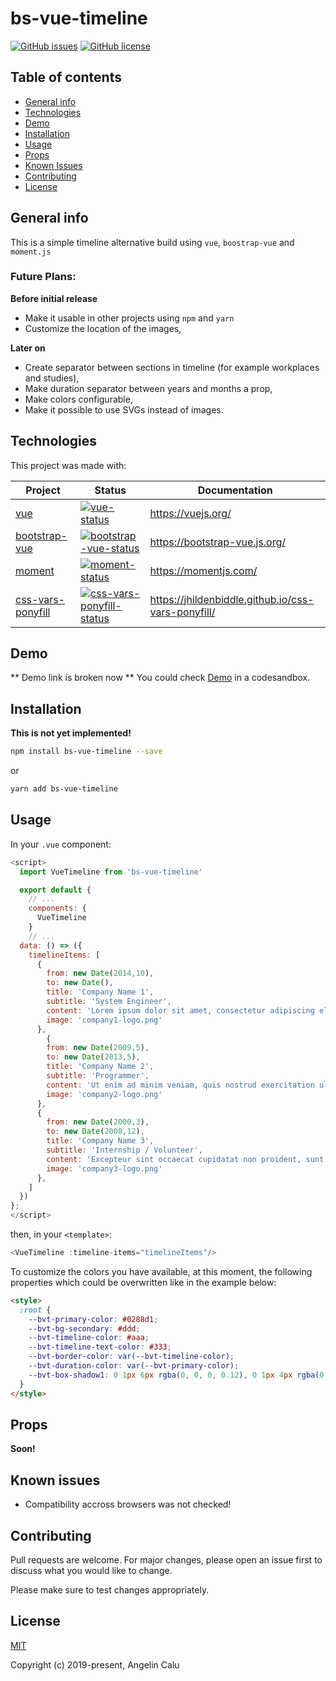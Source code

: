 # bs-vue-timeline

[![GitHub issues](https://img.shields.io/github/issues/AngelinCalu/bs-vue-timeline.svg?style=flat-square)](https://github.com/AngelinCalu/bs-vue-timeline/issues) [![GitHub license](https://img.shields.io/github/license/AngelinCalu/bs-vue-timeline.svg?style=flat-square)](https://github.com/AngelinCalu/bs-vue-timeline/blob/master/LICENSE)

## Table of contents

- [General info](#general-info)
- [Technologies](#technologies)
- [Demo](#demo)
- [Installation](#installation)
- [Usage](#usage)
- [Props](#props)
- [Known Issues](#known-issues)
- [Contributing](#contributing)
- [License](#license)

## General info

This is a simple timeline alternative build using `vue`, `boostrap-vue` and `moment.js`

### Future Plans:

**Before initial release**

- Make it usable in other projects using `npm` and `yarn`
- Customize the location of the images,

**Later on**

- Create separator between sections in timeline (for example workplaces and studies),
- Make duration separator between years and months a prop,
- Make colors configurable,
- Make it possible to use SVGs instead of images.

## Technologies

This project was made with:

| Project             | Status                                                   | Documentation                                      |
| ------------------- | -------------------------------------------------------- | -------------------------------------------------- |
| [vue]               | [![vue-status]][vue-package]                             | https://vuejs.org/                                 |
| [bootstrap-vue]     | [![bootstrap-vue-status]][bootstrap-vue-package]         | https://bootstrap-vue.js.org/                      |
| [moment]            | [![moment-status]][moment-package]                       | https://momentjs.com/                              |
| [css-vars-ponyfill] | [![css-vars-ponyfill-status]][css-vars-ponyfill-package] | https://jhildenbiddle.github.io/css-vars-ponyfill/ |

[vue]: https://github.com/vuejs/vue
[bootstrap-vue]: https://github.com/bootstrap-vue/bootstrap-vue
[moment]: https://github.com/moment/moment
[css-vars-ponyfill]: https://github.com/jhildenbiddle/css-vars-ponyfill
[vue-status]: https://img.shields.io/npm/v/vue.svg
[bootstrap-vue-status]: https://img.shields.io/npm/v/bootstrap-vue.svg
[moment-status]: https://img.shields.io/npm/v/moment.svg
[css-vars-ponyfill-status]: https://img.shields.io/npm/v/css-vars-ponyfill.svg
[vue-package]: https://npmjs.com/package/vue
[bootstrap-vue-package]: https://npmjs.com/package/bootstrap-vue
[moment-package]: https://npmjs.com/package/moment
[css-vars-ponyfill-package]: https://www.npmjs.com/package/css-vars-ponyfill

## Demo

** Demo link is broken now **
You could check [Demo](https://codesandbox.io/s/github/AngelinCalu/bs-vue-timeline) in a codesandbox.

## Installation

**This is not yet implemented!**

```bash
npm install bs-vue-timeline --save
```

or

```bash
yarn add bs-vue-timeline
```

## Usage

In your `.vue` component:

```javascript
<script>
  import VueTimeline from 'bs-vue-timeline'

  export default {
    // ...
    components: {
      VueTimeline
    }
    // ...
  data: () => ({
    timelineItems: [
      {
        from: new Date(2014,10),
        to: new Date(),
        title: 'Company Name 1',
        subtitle: 'System Engineer',
        content: 'Lorem ipsum dolor sit amet, consectetur adipiscing elit, sed do eiusmod tempor incididunt ut labore et dolore magna aliqua.',
        image: 'company1-logo.png'
      },
        {
        from: new Date(2009,5),
        to: new Date(2013,5),
        title: 'Company Name 2',
        subtitle: 'Programmer',
        content: 'Ut enim ad minim veniam, quis nostrud exercitation ullamco laboris nisi ut aliquip ex ea commodo consequat. Duis aute irure dolor in reprehenderit in voluptate velit esse cillum dolore eu fugiat nulla pariatur.',
        image: 'company2-logo.png'
      },
      {
        from: new Date(2000,3),
        to: new Date(2008,12),
        title: 'Company Name 3',
        subtitle: 'Internship / Volunteer',
        content: 'Excepteur sint occaecat cupidatat non proident, sunt in culpa qui officia deserunt mollit anim id est laborum.',
        image: 'company3-logo.png'
      },
    ]
  })
};
</script>
```

then, in your `<template>`:

```javascript
<VueTimeline :timeline-items="timelineItems"/>
```

To customize the colors you have available, at this moment, the following properties which could be overwritten like in the example below:

```html
<style>
  :root {
    --bvt-primary-color: #0288d1;
    --bvt-bg-secondary: #ddd;
    --bvt-timeline-color: #aaa;
    --bvt-timeline-text-color: #333;
    --bvt-border-color: var(--bvt-timeline-color);
    --bvt-duration-color: var(--bvt-primary-color);
    --bvt-box-shadow1: 0 1px 6px rgba(0, 0, 0, 0.12), 0 1px 4px rgba(0, 0, 0, 0.24);
  }
</style>
```

## Props

**Soon!**

## Known issues

- Compatibility accross browsers was not checked!

## Contributing

Pull requests are welcome. For major changes, please open an issue first to discuss what you would like to change.

Please make sure to test changes appropriately.

## License

[MIT](https://choosealicense.com/licenses/mit/)

Copyright (c) 2019-present, Angelin Calu
